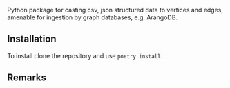 Python package for casting csv, json structured data 
 to vertices and edges, amenable for ingestion by graph databases, e.g. ArangoDB.

Installation
------------

To install clone the repository and use
``poetry install``.

Remarks
-------




